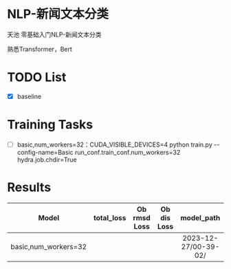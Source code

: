 # NLP-新闻文本分类
天池 零基础入门NLP-新闻文本分类

熟悉Transformer，Bert


# TODO List

- [x] baseline


# Training Tasks

- [ ] basic,num_workers=32：CUDA_VISIBLE_DEVICES=4 python train.py --config-name=Basic run_conf.train_conf.num_workers=32 hydra.job.chdir=True


# Results

|        Model         | total_loss | Ob rmsd Loss | Ob dis Loss |      model_path      |
|:--------------------:|:----------:|:------------:|:-----------:|:--------------------:|
| basic,num_workers=32 |            |              |             | 2023-12-27/00-39-02/ |
